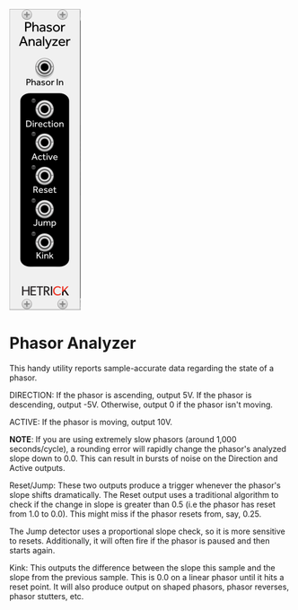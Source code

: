 ![Module](../Images/Modules/PhasorAnalyzer.png)

# Phasor Analyzer

This handy utility reports sample-accurate data regarding the state of a phasor.

DIRECTION: If the phasor is ascending, output 5V. If the phasor is descending, output -5V. Otherwise, output 0 if the phasor isn't moving.

ACTIVE: If the phasor is moving, output 10V.

**NOTE**: If you are using extremely slow phasors (around 1,000 seconds/cycle), a rounding error will rapidly change the phasor's analyzed slope down to 0.0. This can result in bursts of noise on the Direction and Active outputs.

Reset/Jump: These two outputs produce a trigger whenever the phasor's slope shifts dramatically. The Reset output uses a traditional algorithm to check if the change in slope is greater than 0.5 (i.e the phasor has reset from 1.0 to 0.0). This might miss if the phasor resets from, say, 0.25. 

The Jump detector uses a proportional slope check, so it is more sensitive to resets. Additionally, it will often fire if the phasor is paused and then starts again.

Kink: This outputs the difference between the slope this sample and the slope from the previous sample. This is 0.0 on a linear phasor until it hits a reset point. It will also produce output on shaped phasors, phasor reverses, phasor stutters, etc.